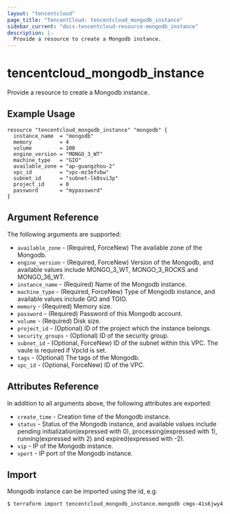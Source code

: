```yaml
---
layout: "tencentcloud"
page_title: "TencentCloud: tencentcloud_mongodb_instance"
sidebar_current: "docs-tencentcloud-resource-mongodb_instance"
description: |-
  Provide a resource to create a Mongodb instance.
---
```


# tencentcloud_mongodb_instance

Provide a resource to create a Mongodb instance.

## Example Usage

```hcl
resource "tencentcloud_mongodb_instance" "mongodb" {
  instance_name  = "mongodb"
  memory         = 4
  volume         = 100
  engine_version = "MONGO_3_WT"
  machine_type   = "GIO"
  available_zone = "ap-guangzhou-2"
  vpc_id         = "vpc-mz3efvbw"
  subnet_id      = "subnet-lk0svi3p"
  project_id     = 0
  password       = "mypassword"
}
```

## Argument Reference

The following arguments are supported:

* `available_zone` - (Required, ForceNew) The available zone of the Mongodb.
* `engine_version` - (Required, ForceNew) Version of the Mongodb, and available values include MONGO_3_WT, MONGO_3_ROCKS and MONGO_36_WT.
* `instance_name` - (Required) Name of the Mongodb instance.
* `machine_type` - (Required, ForceNew) Type of Mongodb instance, and available values include GIO and TGIO.
* `memory` - (Required) Memory size.
* `password` - (Required) Password of this Mongodb account.
* `volume` - (Required) Disk size.
* `project_id` - (Optional) ID of the project which the instance belongs.
* `security_groups` - (Optional) ID of the security group.
* `subnet_id` - (Optional, ForceNew) ID of the subnet within this VPC. The vaule is required if VpcId is set.
* `tags` - (Optional) The tags of the Mongodb.
* `vpc_id` - (Optional, ForceNew) ID of the VPC.

## Attributes Reference

In addition to all arguments above, the following attributes are exported:

* `create_time` - Creation time of the Mongodb instance.
* `status` - Status of the Mongodb instance, and available values include pending initialization(expressed with 0),  processing(expressed with 1), running(expressed with 2) and expired(expressed with -2).
* `vip` - IP of the Mongodb instance.
* `vport` - IP port of the Mongodb instance.


## Import

Mongodb instance can be imported using the id, e.g.

```
$ terraform import tencentcloud_mongodb_instance.mongodb cmgo-41s6jwy4
```

